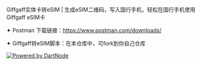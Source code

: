 Giffgaff实体卡转eSIM | 生成eSIM二维码，写入国行手机，轻松在国行手机使用Giffgaff eSIM卡

✦ Postman 下载链接：https://www.postman.com/downloads/

✦ Giffgaff转eSIM脚本：在本仓库中，可fork到你自己仓库

[![Powered by DartNode](https://dartnode.com/branding/DN-Open-Source-sm.png)](https://dartnode.com "Powered by DartNode - Free VPS for Open Source")
